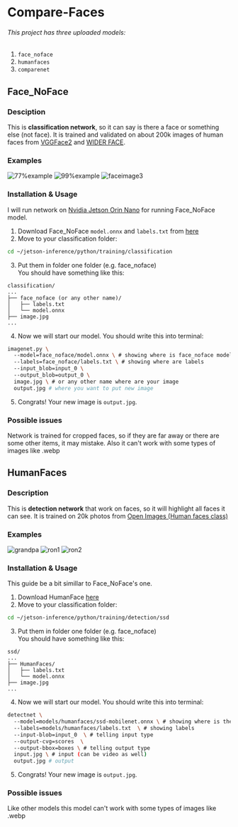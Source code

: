 # Compare-Faces

###### This project has three uploaded models: 
1. `face_noface`
2. `humanfaces`
3. `comparenet`

## Face_NoFace

### Desciption

This is **classification network**, so it can say is there a face or something else (not face). It is trained and validated on about 200k images of human faces from [VGGFace2](https://www.kaggle.com/datasets/hearfool/vggface2) and [WIDER FACE](https://shuoyang1213.me/WIDERFACE/).

### Examples

![77%example](./images/randguy.jpg)
![99%example](./images/me31.jpg)
![faceimage3](./images/RONALDOTHEGOAT.jpg)

### Installation & Usage

I will run network on [Nvidia Jetson Orin Nano](https://www.nvidia.com/en-us/autonomous-machines/embedded-systems/jetson-orin/nano-super-developer-kit/) for running Face_NoFace model.

1. Download Face_NoFace `model.onnx` and `labels.txt` from [here](https://github.com/IskDava/Compare-Faces/releases/tag/Face_NoFace_v1.0.0)
2. Move to your classification folder:
```Bash
cd ~/jetson-inference/python/training/classification
```
3. Put them in folder one folder (e.g. face_noface)<br>
You should have something like this:
```
classification/
...
├── face_noface (or any other name)/
│   ├── labels.txt
│   └── model.onnx
├── image.jpg
...
```
4. Now we will start our model. You should write this into terminal:
```Bash 
imagenet.py \ 
  --model=face_noface/model.onnx \ # showing where is face_noface model
  --labels=face_noface/labels.txt \ # showing where are labels
  --input_blob=input_0 \ 
  --output_blob=output_0 \ 
  image.jpg \ # or any other name where are your image 
  output.jpg # where you want to put new image
```
5. Congrats! Your new image is `output.jpg`.

### Possible issues

Network is trained for cropped faces, so if they are far away or there are some other items, it may mistake. Also it can't work with some types of images like .webp

## HumanFaces

### Description

This is **detection network** that work on faces, so it will highlight all faces it can see. It is trained on 20k photos from [Open Images (Human faces class)](https://storage.googleapis.com/openimages/web/visualizer/index.html?set=train&type=detection&c=%2Fm%2F0dzct) 

### Examples

![grandpa](./images/grandpaout.jpg)
![ron1](./images/ron1.jpg)
![ron2](./images/ron2.jpg)

### Installation & Usage

This guide be a bit simillar to Face_NoFace's one.

1. Download HumanFace [here](https://github.com/IskDava/Compare-Faces/releases/tag/HumanFacesv1.0.0)
2. Move to your classification folder:
```Bash
cd ~/jetson-inference/python/training/detection/ssd
```
3. Put them in folder one folder (e.g. face_noface)<br>
You should have something like this:
```
ssd/
...
├── HumanFaces/
│   ├── labels.txt
│   └── model.onnx
├── image.jpg
...
```
4. Now we will start our model. You should write this into terminal:
```Bash 
detectnet \ 
  --model=models/humanfaces/ssd-mobilenet.onnx \ # showing where is the model         
  --labels=models/humanfaces/labels.txt  \ # showing labels
  --input-blob=input_0  \ # telling input type
  --output-cvg=scores  \ 
  --output-bbox=boxes \ # telling output type
  input.jpg \ # input (can be video as well)
  output.jpg # output
```
5. Congrats! Your new image is `output.jpg`.

### Possible issues

Like other models this model can't work with some types of images like .webp